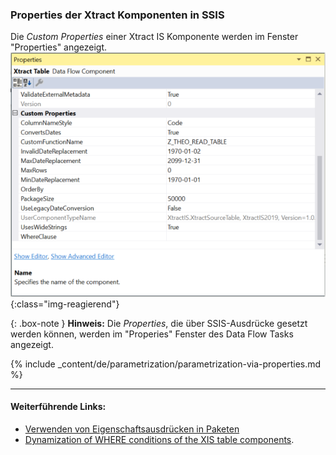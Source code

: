 ### Properties der Xtract Komponenten in SSIS

Die *Custom Properties* einer Xtract IS Komponente werden im Fenster "Properties" angezeigt.
![Properties](/img/content/xis/properties_component.png){:class="img-reagierend"}

{: .box-note }
**Hinweis:** Die *Properties*, die über SSIS-Ausdrücke gesetzt werden können, werden im "Properies" Fenster des Data Flow Tasks angezeigt.

{% include _content/de/parametrization/parametrization-via-properties.md  %}

*****
#### Weiterführende Links:
- [Verwenden von Eigenschaftsausdrücken in Paketen](https://docs.microsoft.com/de-de/sql/integration-services/expressions/use-property-expressions-in-packages?view=sql-server-ver15)
- [Dynamization of WHERE conditions of the XIS table components](https://kb.theobald-software.com/xtract-is/Dynamization-of-WHERE-conditions-of-the-XIS-table-components).
